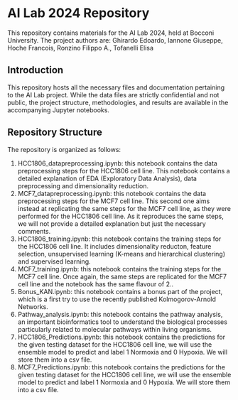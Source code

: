 # AI Lab 2024 Repository

This repository contains materials for the AI Lab 2024, held at Bocconi University. The project authors are: Ghirardo Edoardo, Iannone Giuseppe, Hoche Francois, Ronzino Filippo A., Tofanelli Elisa

## Introduction

This repository hosts all the necessary files and documentation pertaining to the AI Lab project. While the data files are strictly confidential and not public, the project structure, methodologies, and results are available in the accompanying Jupyter notebooks.

## Repository Structure

The repository is organized as follows:
1. HCC1806_datapreprocessing.ipynb: this notebook contains the data preprocessing steps for the HCC1806 cell line.
   This notebook contains a detailed explanation of EDA (Exploratory Data Analysis), data preprocessing and dimensionality reduction.
2. MCF7_datapreprocessing.ipynb: this notebook contains the data preprocessing steps for the MCF7 cell line. This second one aims instead at replicating the same steps for the MCF7 cell line, as they were performed for the HCC1806 cell line. As it reproduces the same steps, we will not provide a detailed explanation but just the necessary comments.
3. HCC1806_training.ipynb: this notebook contains the training steps for the HCC1806 cell line.
It includes dimensionality reducton, feature selection, unsupervised learning (K-means and hierarchical clustering) and supervised learning.
4. MCF7_training.ipynb: this notebook contains the training steps for the MCF7 cell line. Once again, the same steps are replicated for the MCF7 cell line and the notebook has the same flavour of 2..
5. Bonus_KAN.ipynb: this notebook contains a bonus part of the project, which is a first try to use the recently published Kolmogorov-Arnold Networks.
6. Pathway_analysis.ipynb: this notebook contains the pathway analysis, an important bioinformatics tool to understand the biological processes particularly related to molecular pathways within living organisms.
7. HCC1806_Predictions.ipynb: this notebook contains the predictions for the given testing dataset for the HCC1806 cell line, we will use the ensemble model to predict and label 1 Normoxia and 0 Hypoxia. We will store them into a csv file.
8. MCF7_Predictions.ipynb: this notebook contains the predictions for the given testing dataset for the HCC1806 cell line, we will use the ensemble model to predict and label 1 Normoxia and 0 Hypoxia. We will store them into a csv file.

